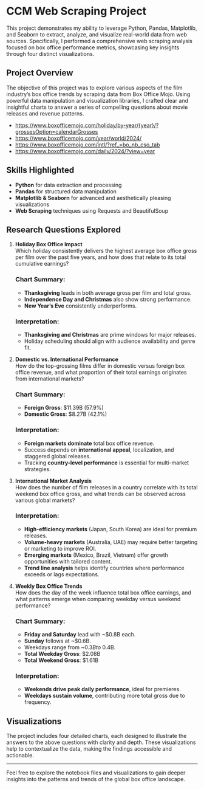 # CCM Web Scraping Project

This project demonstrates my ability to leverage Python, Pandas, Matplotlib, and Seaborn to extract, analyze, and visualize real-world data from web sources. Specifically, I performed a comprehensive web scraping analysis focused on box office performance metrics, showcasing key insights through four distinct visualizations.

## Project Overview

The objective of this project was to explore various aspects of the film industry’s box office trends by scraping data from Box Office Mojo. Using powerful data manipulation and visualization libraries, I crafted clear and insightful charts to answer a series of compelling questions about movie releases and revenue patterns.

- https://www.boxofficemojo.com/holiday/by-year/{year}/?grossesOption=calendarGrosses
- https://www.boxofficemojo.com/year/world/2024/
- https://www.boxofficemojo.com/intl/?ref_=bo_nb_cso_tab
- https://www.boxofficemojo.com/daily/2024/?view=year


## Skills Highlighted

- **Python** for data extraction and processing
- **Pandas** for structured data manipulation
- **Matplotlib & Seaborn** for advanced and aesthetically pleasing visualizations
- **Web Scraping** techniques using Requests and BeautifulSoup

## Research Questions Explored

1. **Holiday Box Office Impact**  
   Which holiday consistently delivers the highest average box office gross per film over the past five years, and how does that relate to its total cumulative earnings?

    ### Chart Summary:
    - **Thanksgiving** leads in both average gross per film and total gross.
    - **Independence Day and Christmas** also show strong performance.
    - **New Year’s Eve** consistently underperforms.

    ### Interpretation:
    - **Thanksgiving and Christmas** are prime windows for major releases.
    - Holiday scheduling should align with audience availability and genre fit.

2. **Domestic vs. International Performance**  
   How do the top-grossing films differ in domestic versus foreign box office revenue, and what proportion of their total earnings originates from international markets?

    ### Chart Summary:
    - **Foreign Gross**: $11.39B (57.9%)
    - **Domestic Gross**: $8.27B (42.1%)

    ### Interpretation:
    - **Foreign markets dominate** total box office revenue.
    - Success depends on **international appeal**, localization, and staggered global releases.
    - Tracking **country-level performance** is essential for multi-market strategies.

3. **International Market Analysis**  
   How does the number of film releases in a country correlate with its total weekend box office gross, and what trends can be observed across various global markets?

    ### Interpretation:
    - **High-efficiency markets** (Japan, South Korea) are ideal for premium releases.
    - **Volume-heavy markets** (Australia, UAE) may require better targeting or marketing to improve ROI.
    - **Emerging markets** (Mexico, Brazil, Vietnam) offer growth opportunities with tailored content.
    - **Trend line analysis** helps identify countries where performance exceeds or lags expectations.

4. **Weekly Box Office Trends**  
   How does the day of the week influence total box office earnings, and what patterns emerge when comparing weekday versus weekend performance?

    ### Chart Summary:
    - **Friday and Saturday** lead with ~$0.8B each.
    - **Sunday** follows at ~$0.6B.
    - Weekdays range from ~$0.3B to ~$0.4B.
    - **Total Weekday Gross**: $2.08B  
    - **Total Weekend Gross**: $1.61B

    ### Interpretation:
    - **Weekends drive peak daily performance**, ideal for premieres.
    - **Weekdays sustain volume**, contributing more total gross due to frequency.

## Visualizations

The project includes four detailed charts, each designed to illustrate the answers to the above questions with clarity and depth. These visualizations help to contextualize the data, making the findings accessible and actionable.

---

Feel free to explore the notebook files and visualizations to gain deeper insights into the patterns and trends of the global box office landscape.
